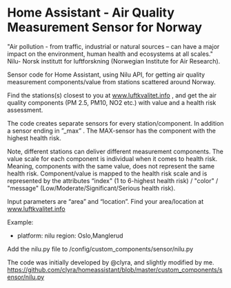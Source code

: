 # Home Assistant - Air Quality Measurement Sensor for Norway

"Air pollution - from traffic, industrial or natural sources – can have a major impact on the environment, human health and ecosystems at all scales." Nilu- Norsk institutt for luftforskning (Norwegian Institute for Air Research).

Sensor code for Home Assistant, using Nilu API, for getting air quality measurement components/value from stations scattered around Norway.

Find the stations(s) closest to you at www.luftkvalitet.info , and get the air quality components (PM 2.5, PM10, NO2 etc.) with value and a health risk assessment.

The code creates separate sensors for every station/component. In addition a sensor ending in ”_max” . The MAX-sensor has the component with the highest health risk.

Note, different stations can deliver different measurement components. The value scale for each component is individual when it comes to health risk. Meaning, components with the same value, does not represent the same health risk. Component/value is mapped to the health risk scale and is represented by the attributes “index" (1 to 6-highest health risk) / "color" / "message" (Low/Moderate/Significant/Serious health risk).

Input parameters are “area” and “location”. Find your area/location at www.luftkvalitet.info

Example:
- platform: nilu
  region: Oslo,Manglerud
  
Add the nilu.py file to /config/custom_components/sensor/nilu.py
  
The code was initially developed by @clyra, and slightly modified by me.
https://github.com/clyra/homeassistant/blob/master/custom_components/sensor/nilu.py

